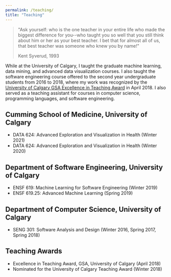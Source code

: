 ```yaml
---
permalink: /teaching/
title: "Teaching"
---
```


>"Ask yourself: who is the one teacher in your entire life who made the biggest difference for you--who taught you so well that you still think about him or her as your best teacher. I bet that for almost all of us, that best teacher was someone who knew you by name!"
>
>Kent Syverud, 1993


While at the University of Calgary, I taught the graduate machine learning, data mining, and advanced data visualization courses. I also taught the software engineering course offered to the second year undergraduate students from 2016 to 2018, where my work was recognized by the [University of Calgary GSA Excellence in Teaching Award](https://news.ucalgary.ca/news/graduate-students-association-recognizes-excellence-annual-awards-gala-0) in April 2018. I also served as a teaching assistant for courses in computer science, programming languages, and software engineering.


## Cumming School of Medicine, University of Calgary 
- DATA 624: Advanced Exploration and Visualization in Health (Winter 2021)
- DATA 624: Advanced Exploration and Visualization in Health (Winter 2020)

## Department of Software Engineering, University of Calgary
- ENSF 619: Machine Learning for Software Engineering (Winter 2019)
- ENSF 619.25: Advanced Machine Learning (Spring 2019)

## Department of Computer Science, University of Calgary
- SENG 301: Software Analysis and Design (Winter 2016, Spring 2017, Spring 2018)

## Teaching Awards
* Excellence in Teaching Award, GSA, University of Calgary (April 2018)
* Nominated for the University of Calgary Teaching Award (Winter 2018)
